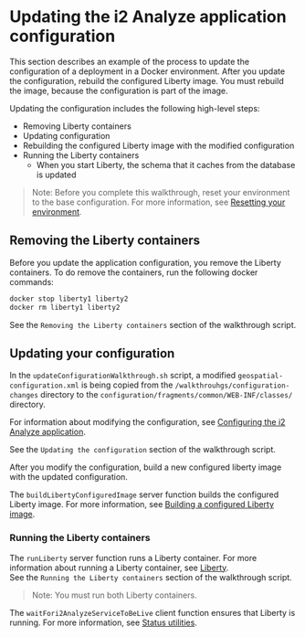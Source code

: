 # Updating the i2 Analyze application configuration

This section describes an example of the process to update the configuration of a deployment in a Docker environment. After you update the configuration, rebuild the configured Liberty image. You must rebuild the image, because the configuration is part of the image.

Updating the configuration includes the following high-level steps:

* Removing Liberty containers
* Updating configuration
* Rebuilding the configured Liberty image with the modified configuration
* Running the Liberty containers
    * When you start Liberty, the schema that it caches from the database is updated

> Note: Before you complete this walkthrough, reset your environment to the base configuration. For more information, see [Resetting your environment](../reset_walkthroughs.md).

## Removing the Liberty containers

Before you update the application configuration, you remove the Liberty containers. To do remove the containers, run the following docker commands:

```bash
docker stop liberty1 liberty2
docker rm liberty1 liberty2
```

See the `Removing the Liberty containers` section of the walkthrough script.

## Updating your configuration

In the `updateConfigurationWalkthrough.sh` script, a modified `geospatial-configuration.xml` is being copied from the `/walkthrouhgs/configuration-changes` directory to the `configuration/fragments/common/WEB-INF/classes/` directory.

For information about modifying the configuration, see [Configuring the i2 Analyze application](https://www.ibm.com/support/knowledgecenter/SSXVTH_4.3.2/com.ibm.i2.eia.go.live.doc/eia_going_live.html).

See the `Updating the configuration` section of the walkthrough script.

After you modify the configuration, build a new configured liberty image with the updated configuration.

The `buildLibertyConfiguredImage` server function builds the configured Liberty image.  For more information, see [Building a configured Liberty image](../images%20and%20containers/liberty.md#building-a-configured-liberty-image).

### Running the Liberty containers

The `runLiberty` server function runs a Liberty container. For more information about running a Liberty container, see [Liberty](../images%20and%20containers/liberty.md).  
See the `Running the Liberty containers` section of the walkthrough script.

> Note: You must run both Liberty containers.

The `waitFori2AnalyzeServiceToBeLive` client function ensures that Liberty is running. For more information, see [Status utilities](../tools%20and%20functions/client_functions.md#status-utilities#waitFori2AnalyzeServiceToBeLive).